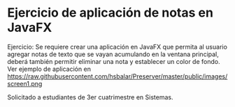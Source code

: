 Ejercicio de aplicación de notas en JavaFX
==========================================
Ejercicio: Se requiere crear una aplicación en JavaFX que permita al usuario agregar notas de texto que se vayan acumulando en la ventana principal, deberá también permitir eliminar una nota y establecer un color de fondo. Ver ejemplo de aplicación en https://raw.githubusercontent.com/hsbalar/Preserver/master/public/images/screen1.png

Solicitado a estudiantes de 3er cuatrimestre en Sistemas.

